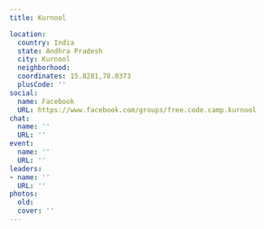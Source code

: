 ```yaml
---
title: Kurnool

location:
  country: India
  state: Andhra Pradesh
  city: Kurnool
  neighborhood: 
  coordinates: 15.8281,78.0373
  plusCode: ''
social:
  name: Facebook
  URL: https://www.facebook.com/groups/free.code.camp.kurnool
chat:
  name: ''
  URL: ''
event:
  name: ''
  URL: ''
leaders:
- name: ''
  URL: ''
photos:
  old: 
  cover: ''
---
```

